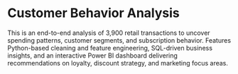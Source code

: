 # Customer Behavior Analysis
This is an end-to-end analysis of 3,900 retail transactions to uncover spending patterns, customer segments, and subscription behavior. Features Python-based cleaning and feature engineering, SQL-driven business insights, and an interactive Power BI dashboard delivering recommendations on loyalty, discount strategy, and marketing focus areas.
